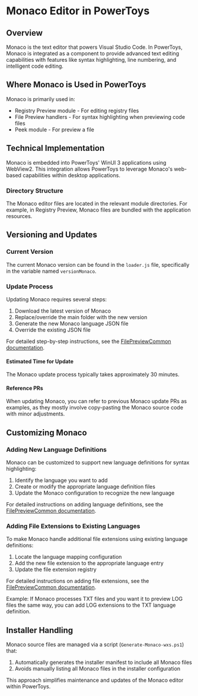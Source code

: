 # Monaco Editor in PowerToys

## Overview

Monaco is the text editor that powers Visual Studio Code. In PowerToys, Monaco is integrated as a component to provide advanced text editing capabilities with features like syntax highlighting, line numbering, and intelligent code editing.

## Where Monaco is Used in PowerToys

Monaco is primarily used in:
- Registry Preview module - For editing registry files
- File Preview handlers - For syntax highlighting when previewing code files
- Peek module - For preview a file

## Technical Implementation

Monaco is embedded into PowerToys' WinUI 3 applications using WebView2. This integration allows PowerToys to leverage Monaco's web-based capabilities within desktop applications.

### Directory Structure

The Monaco editor files are located in the relevant module directories. For example, in Registry Preview, Monaco files are bundled with the application resources.

## Versioning and Updates

### Current Version

The current Monaco version can be found in the `loader.js` file, specifically in the variable named `versionMonaco`.

### Update Process

Updating Monaco requires several steps:

1. Download the latest version of Monaco
2. Replace/override the main folder with the new version
3. Generate the new Monaco language JSON file
4. Override the existing JSON file

For detailed step-by-step instructions, see the [FilePreviewCommon documentation](FilePreviewCommon.md#update-monaco-editor).

#### Estimated Time for Update

The Monaco update process typically takes approximately 30 minutes.

#### Reference PRs

When updating Monaco, you can refer to previous Monaco update PRs as examples, as they mostly involve copy-pasting the Monaco source code with minor adjustments.

## Customizing Monaco

### Adding New Language Definitions

Monaco can be customized to support new language definitions for syntax highlighting:

1. Identify the language you want to add
2. Create or modify the appropriate language definition files
3. Update the Monaco configuration to recognize the new language

For detailed instructions on adding language definitions, see the [FilePreviewCommon documentation](FilePreviewCommon.md#add-a-new-language-definition).

### Adding File Extensions to Existing Languages

To make Monaco handle additional file extensions using existing language definitions:

1. Locate the language mapping configuration
2. Add the new file extension to the appropriate language entry
3. Update the file extension registry

For detailed instructions on adding file extensions, see the [FilePreviewCommon documentation](FilePreviewCommon.md#add-a-new-file-extension-to-an-existing-language).

Example: If Monaco processes TXT files and you want it to preview LOG files the same way, you can add LOG extensions to the TXT language definition.

## Installer Handling

Monaco source files are managed via a script (`Generate-Monaco-wxs.ps1`) that:
1. Automatically generates the installer manifest to include all Monaco files
2. Avoids manually listing all Monaco files in the installer configuration

This approach simplifies maintenance and updates of the Monaco editor within PowerToys.
